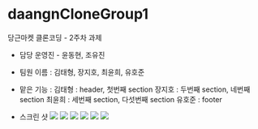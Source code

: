 # daangnCloneGroup1
당근마켓 클론코딩 - 2주차 과제

- 담당 운영진 - 윤동현, 조유진

- 팀원 이름 : 김태형, 장지호, 최윤희, 유호준

- 맡은 기능 : 
  김태형 : header, 첫번째 section
  장지호 : 두번째 section, 네번째 section
  최윤희 : 세번째 section, 다섯번째 section
  유호준 : footer

- 스크린 샷
  <img src="./assets/images/스크린샷 2024-03-20 오후 11.04.21.png" >
  <img src="./assets/images/스크린샷 2024-03-20 오후 11.04.36.png" >
  <img src="./assets/images/스크린샷 2024-03-20 오후 11.04.45.png" >
  <img src="./assets/images/스크린샷 2024-03-20 오후 11.04.55.png" >
  <img src="./assets/images/스크린샷 2024-03-20 오후 11.05.03.png" >
  <img src="./assets/images/스크린샷 2024-03-20 오후 11.05.09.png" >
